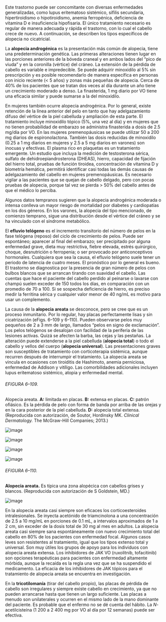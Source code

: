 Este trastorno puede ser concomitante con diversas enfermedades generalizadas, como lupus eritematoso sistémico, sífilis secundaria, hipertiroidismo o hipotiroidismo, anemia ferropénica, deficiencia de vitamina D e insuficiencia hipofisaria. El único tratamiento necesario es regular de manera adecuada y rápida el trastorno, con lo cual el cabello crece de nuevo. A continuación, se describen los tipos específicos de alopecia no cicatricial.

La **alopecia androgénica** es la presentación más común de alopecia, tiene una predeterminación genética. Las primeras alteraciones tienen lugar en las porciones anteriores de la bóveda craneal y en ambos lados del “pico de viuda” y en la coronilla (vértice) del cráneo. La extensión de la pérdida de cabello es variable e impredecible. Se puede adquirir minoxidilo al 5% sin prescripción y es posible recomendarlo de manera específica en personas con inicio reciente (< 5 años) y zonas más pequeñas de alopecia. Cerca de 40% de los pacientes que se tratan dos veces al día durante un año tiene un crecimiento moderado a denso. La finasterida, 1 mg diario por VO tiene una eficacia similar y puede sumarse a la del minoxidilo.

En mujeres también ocurre alopecia androgénica. Por lo general, existe retención de la línea anterior del pelo en tanto que hay adelgazamiento difuso del vértice de la piel cabelluda y ampliación de esta parte. El tratamiento incluye minoxidilo tópico (5%, una vez al día) y en mujeres que no tienen probabilidad de embarazo se administra finasterida a dosis de 2.5 mg/día por VO. En las mujeres premenopáusicas se puede utilizar 50 a 200 mg diarios de espironolactona. También las dosis reducidas de minoxidilo (0.25 a 1 mg diarios en mujeres y 2.5 a 5 mg diarios en varones) son inocuas y efectivas. El plasma rico en plaquetas es un tratamiento emergente. Un estudio que incluya la medición de testosterona sérica, sulfato de dehidroepiandrosterona (DHEAS), hierro, capacidad de fijación del hierro total, pruebas de función tiroidea, concentración de vitamina D y biometría hemática, permitirá identificar casi todas las demás causas de adelgazamiento del cabello en mujeres premenopáusicas. Es necesario vigilar a las pacientes que se quejan de cabello delgado, pero con pocas pruebas de alopecia, porque tal vez se pierda > 50% del cabello antes de que el médico lo perciba.

Algunos datos tempranos sugieren que la alopecia androgénica moderada o intensa conlleva un mayor riesgo de mortalidad por diabetes y cardiopatías en los dos géneros. En los varones, la alopecia del tipo mencionado, de comienzo temprano, sigue una distribución desde el vértice del cráneo y se ha vinculado con el síndrome metabólico.

El **efluvio telógeno** es el incremento transitorio del número de pelos en la fase telógena (reposo) del ciclo de crecimiento de pelos. Puede ser espontáneo; aparecer al final del embarazo; ser precipitado por alguna enfermedad grave, dieta muy restrictiva, fiebre elevada, estrés quirúrgico, choque, desnutrición o ferropenia; o ser provocado por anticonceptivos hormonales. Cualquiera que sea la causa, el efluvio telógeno suele tener un periodo de latencia de cuatro meses. El pronóstico por lo general es bueno. El trastorno se diagnostica por la presencia de gran número de pelos con bulbos blancos que se arrancan tirando con suavidad el cabello. Las cuentas que hace el paciente del cabello perdido al peinarse o lavarse con champú suelen exceder de 150 todos los días, en comparación con un promedio de 70 a 100. Si se sospecha deficiencia de hierro, es preciso medir la ferritina sérica y cualquier valor menor de 40 ng/mL es motivo para usar un complemento.

La causa de la **alopecia areata** se desconoce, pero se cree que es un proceso inmunitario. Por lo regular, hay placas perfectamente lisas y sin cicatrización (eFigs. 6–109 y 6–110). Pueden observarse pelos muy pequeños de 2 a 3 mm de largo, llamados “pelos en signo de exclamación”. Los pelos telógenos se desalojan con facilidad de la periferia de las lesiones activas. Quizá se afecten la barba, las cejas y las pestañas. La alteración puede extenderse a la piel cabelluda (**alopecia total**) o todo el cabello y vellos del cuerpo (**alopecia universal**). Las presentaciones graves son susceptibles de tratamiento con corticoterapia sistémica, aunque recurren después de interrumpir el tratamiento. La alopecia areata se vincula en ocasiones con tiroiditis de Hashimoto, anemia perniciosa, enfermedad de Addison y vitíligo. Las comorbilidades adicionales incluyen lupus eritematoso sistémico, atopia y enfermedad mental.

###### EFIGURA 6–109.

Alopecia areata. **A:** limitada en placas. **B:** extensa en placas. **C:** patrón ofiásico. Es la pérdida de pelo con forma de banda por arriba de las orejas y en la cara posterior de la piel cabelluda. **D:** alopecia total extensa. (Reproducida con autorización, de Soutor, Hordinsky MK. _Clinical Dermatology._ The McGraw-Hill Companies; 2013.)

![image](https://mgh.silverchair-cdn.com/mgh/content_public/book/3323/amed.cmdt23_ch6_ef109a-1_1682436415.94072.png?Expires=1693243214&Signature=3tZLjj8rvOlEEyj5FjLnLxKRTzHtJkHPdpxmOYPQeELk4WEo3HNytR-mUSqRLYHQTAY~glON75w88V2r~CsZn2F-pqFYM86IaEVaKwlyuCiBCNnB8qpaJgLsa6hkyQeaK02n8LkkcSjK3rebOjGOO~svU3BX4Q2rq1QjkxYIK4p~3d2i2kaKlL-hqVJesH~DjUB076ovOiXgNfgNG6Qqt1jWn4sZGKrn-z~LuqKP8VOoRK7yjRPnE0BpMRidu0YOFOpOMg7gCeCLoPcJm3U6CKqkyOLkS-M6PKvRldl5wTqOMC5S6LWrMaIA6gWcOJwQhVnd0xuBWLeQlw125W237Q__&Key-Pair-Id=APKAIE5G5CRDK6RD3PGA)

![image](https://mgh.silverchair-cdn.com/mgh/content_public/book/3323/amed.cmdt23_ch6_ef109b-1_1682436415.94572.png?Expires=1693243214&Signature=DsUWlzl~3IHPrAZZVmsI33w1e8z~9V3jWVuPFhk6wVhZCzlAYkTbUCfoo2EJBHTuhTZC~uH~msXbORYdngGYJd-ercBlaOVJkmZ~2pkMlAszEOLg8G83tiWgHttzS~ujwfr9~1r8E7fN5TW6gwU788rbM2iN4jEbejmmNPJX1TqJUcHAPh-aVE6CZZ0yoREGpnRkw3IGDF40m2OB95Lpqby7hNqF1k0sUYYVoyB~zU5rUzBxp9jXH3GoEUznQ6wsnHqnRCtzdPTtIwIcWnK4AboXlS0UEIIb1AQIRQDnsKo9EWPA76O8IPtd979s7nmfZ3NaroG-F48CtA~ZuE2KHA__&Key-Pair-Id=APKAIE5G5CRDK6RD3PGA)

![image](https://mgh.silverchair-cdn.com/mgh/content_public/book/3323/amed.cmdt23_ch6_ef109c-1_1682436415.95073.png?Expires=1693243214&Signature=SPfvJ9EJF07139M2ifhVkDjpnrkXiCfeuViPSYmZIRdsDVANUJ9a27ZRdFagPiiyVJyKGYqDljYmrRy-GuRXZbZtwekJFcbEdu3~qFsalsD86RZoWc5Z8cvGRmd8RPwBhP-dZVco0WzM2c7ISUwfcYo75gojEmks7Q6o0n1~jD9A45ZDN813OMUDbWbZcXTr29G0-TgA37Km4csZo7uKwfTVBYPZmZ0harLjpBEBV6RuaHyM5WC7RXe9i8WNs~Orf8OkrXZC3MJeNxzCPCJbVb227CwMqI2H0Tk4T~0568UTnlG~N8YIjLn35Vo4AVqrt89X7PLE5lZyV6xdIB2qVg__&Key-Pair-Id=APKAIE5G5CRDK6RD3PGA)

![image](https://mgh.silverchair-cdn.com/mgh/content_public/book/3323/amed.cmdt23_ch6_ef109d-1_1682436415.95572.png?Expires=1693243214&Signature=2K8qQgReHbKD0cX-CZSr9JGQH4zjdTgoLgp0zdkXqnNhmHtby32YbuII~nPFN7Ih4K2HfHgab3eoWhZvcsvmH9THmedVXiwQ7y1cnKbVDB02t~Y2mttTEPQZrwg5qz2wZISKuzSxhLSiLBrO0nWLcbbrY52xDSM4GHjCxNO~gxtze5a8nSPBX2AIZhTGpkN7S2QTBrfuhUR5yxBBFMPixPL-Cm8kJnWjeWNr4~qOGMcAmi-sSZpol84zeWklD1dW4V0sfzgDSTh1yVb5cRm1lRd4enQY1hhyBlSU7zetWmOS59QjlVQwh~5F0wGBgzSQ50yvNScnXgQbIDh1W6k1QQ__&Key-Pair-Id=APKAIE5G5CRDK6RD3PGA)

###### EFIGURA 6–110.

**Alopecia areata.** Es típica una zona alopécica con cabellos grises y blancos. (Reproducida con autorización de S Goldstein, MD.)

![image](https://mgh.silverchair-cdn.com/mgh/content_public/book/3323/amed.cmdt23_ch6_ef110-1_1682436415.96572.png?Expires=1693243214&Signature=s5coasTGvcNEvMEDLUEUGZvlwPynkEwHkaDfAHeRZG8vnR8qsI7tlkJlCt0Q8yGZlzWvHc8fvHaCzk7TDCZUbOMIno66JIoelqcrkdr0pwFPBAJg342OjPU8l9nA968btPb8LSuJ6cuznp0Ju0KX4mRnIMiiqJq1HnHRz1UmXKAVkmIPegL2rV16NFlpFUa~bgnBP1FXhH18oxDy~ztV-3PtGjEQFd5D-gJCCKJDZdYKAUvj8wnRMwY01X1hzS2Xw57ul0I~NHl4tUjZWeNGQEO~y9zYOI6DdQyQsOuxHxvHkanAyz22bK-Lrkcz8q77-2fVMuFWShgKwnxiMith4w__&Key-Pair-Id=APKAIE5G5CRDK6RD3PGA)

En la alopecia areata casi siempre son eficaces los corticoesteroides intralesionales. Se inyecta acetónido de triamcinolona a una concentración de 2.5 a 10 mg/mL en porciones de 0.1 mL, a intervalos aproximados de 1 a 2 cm, sin exceder de la dosis total de 30 mg al mes en adultos. La alopecia areata casi siempre sana espontáneamente con nuevo crecimiento total del cabello en 80% de los pacientes con enfermedad focal. Algunos casos leves son resistentes al tratamiento, igual que los tipos extenso total y universal. Son muy útiles los grupos de apoyo para los individuos con alopecia areata extensa. Los inhibidores de JAK VO (ruxolitnib, tofacitinib) son opciones terapéuticas para pacientes con enfermedad altamente mórbida, aunque la recaída es la regla una vez que se ha suspendido el medicamento. La eficacia de los inhibidores de JAK tópicos para el tratamiento de alopecia areata se encuentra en investigación.

En la **tricotilomanía** (tirar del cabello propio), las placas de pérdida de cabello son irregulares y siempre existe cabello en crecimiento, ya que no pueden arrancarse hasta que tienen un largo suficiente. Las placas a menudo son unilaterales y ocurren en el mismo lado de la mano dominante del paciente. Es probable que el enfermo no se dé cuenta del hábito. La _N_-acetilcisteína (1 200 a 2 400 mg por VO al día por 12 semanas) puede ser efectiva.